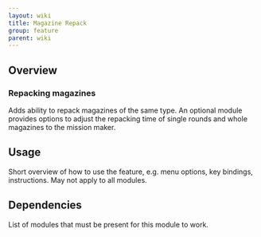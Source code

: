 ```yaml
---
layout: wiki
title: Magazine Repack
group: feature
parent: wiki
---
```


## Overview

### Repacking magazines
Adds ability to repack magazines of the same type. An optional module provides 
options to adjust the repacking time of single rounds and whole magazines to 
the mission maker.


## Usage

Short overview of how to use the feature, e.g. menu options, key bindings, 
instructions. May not apply to all modules.


## Dependencies

List of modules that must be present for this module to work.
